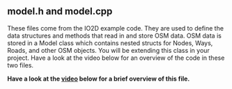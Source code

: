 ## model.h and model.cpp

These files come from the IO2D example code. They are used to define the data structures and methods that read in and store OSM data. OSM data is stored in a Model class which contains nested structs for Nodes, Ways, Roads, and other OSM objects. You will be extending this class in your project. Have a look at the video below for an overview of the code in these two files.

<b>Have a look at the [video](https://www.bootcampai.org/courses/c-developer-nanodegree-program/lesson/03-2-io2d-starter-code/) below for a brief overview of this file.</b>